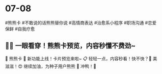# 07-08

#熊熊卡 #不敢说的话熊熊替你说 #高情商表达 #治愈系小程序 #职场沟通 #恋爱保鲜 #自我疗愈

## 🐻👀 一眼看穿！熊熊卡预览，内容秒懂不费劲~

🎉 熊熊卡 🐻 新功能上线！卡片预览来啦~ 📋
轻轻一点，内容秒看！快不快？🚀 美滋滋！😍
继续加油，为种子用户熊熊 🌱 冲鸭！💪
